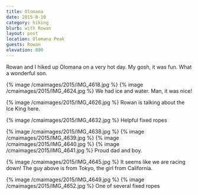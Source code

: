 ```yaml
---
title: Olomana
date: 2015-8-10
category: hiking
blurb: with Rowan
layout: post
location: Olomana Peak
guests: Rowan
elevation: 800
---
```


Rowan and I hiked up Olomana on a very hot day.
My gosh, it was fun. What a wonderful son.

{% image /cmaimages/2015/IMG_4618.jpg %}
{% image /cmaimages/2015/IMG_4624.jpg %}
We had ice and water.  Man, it was nice!

{% image /cmaimages/2015/IMG_4626.jpg %}
Rowan is talking about the Ice King here.

{% image /cmaimages/2015/IMG_4632.jpg %}
Helpful fixed ropes

{% image /cmaimages/2015/IMG_4638.jpg %}
{% image /cmaimages/2015/IMG_4639.jpg %}
{% image /cmaimages/2015/IMG_4640.jpg %}
{% image /cmaimages/2015/IMG_4641.jpg %}
Proud dad and boy.

{% image /cmaimages/2015/IMG_4645.jpg %}
It seems like we are racing down! The guy above is from Tokyo, the girl from
California.

{% image /cmaimages/2015/IMG_4649.jpg %}
{% image /cmaimages/2015/IMG_4652.jpg %}
One of several fixed ropes

